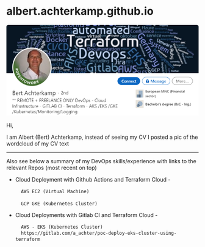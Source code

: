 # albert.achterkamp.github.io


![LI Profile - Bert Achterkamp](files/li-prof-bert-1.PNG?raw=true "LI Profile - Bert Achterkamp")

Hi,

I am Albert (Bert) Achterkamp, instead of seeing my CV I posted a pic of the wordcloud of my CV text

-------------

Also see below a summary of my DevOps skills/experience with links to the relevant Repos (most recent on top)


* Cloud Deployment with Github Actions and Terraform Cloud -

        AWS EC2 (Virtual Machine)

        GCP GKE (Kubernetes Cluster)

* Cloud Deployments with Gitlab CI and Terraform Cloud -

        AWS - EKS (Kubernetes Cluster)
        https://gitlab.com/a_achter/poc-deploy-eks-cluster-using-terraform
